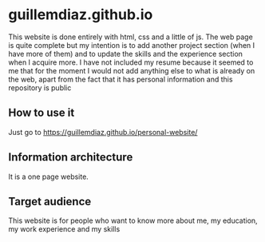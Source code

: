 # guillemdiaz.github.io

This website is done entirely with html, css and a little of js.
The web page is quite complete but my intention is to add another project section (when I have
more of them) and to update the skills and the experience section when I acquire more.
I have not included my resume because it seemed to me that for the moment I would not add anything
else to what is already on the web, apart from the fact that it has personal information and this 
repository is public

## How to use it
Just go to https://guillemdiaz.github.io/personal-website/

## Information architecture
It is a one page website. 

## Target audience
This website is for people who want to know more about me, my education, my work experience and my skills
